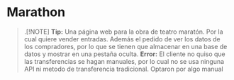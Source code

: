 # Marathon

> .[!NOTE]
 **Tip:**
Una página web para la obra de teatro maratón. Por la cual quiere vender entradas. Además el pedido de ver los datos de los compradores, por lo que se tienen que almacenar en una base de datos y mostrar en una pestaña oculta. 
**Error:**
El cliente no quiso que las transferencias se hagan manuales, por lo cual no se usa ninguna API ni metodo de transferencia tradicional. Optaron por algo manual 
